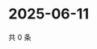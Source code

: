 # 2025-06-11

共 0 条

<!-- BEGIN ZHIHUVIDEO -->
<!-- 最后更新时间 Wed Jun 11 2025 18:13:00 GMT+0800 (China Standard Time) -->

<!-- END ZHIHUVIDEO -->
